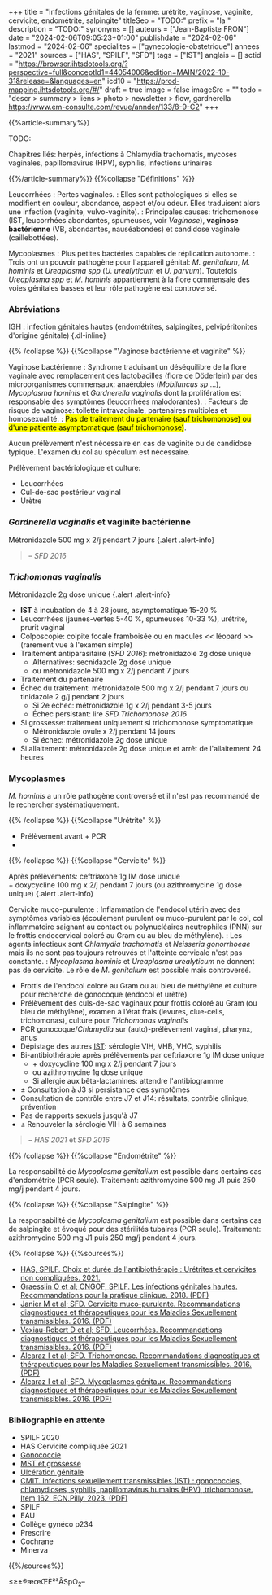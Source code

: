 +++
title = "Infections génitales de la femme: urétrite, vaginose, vaginite, cervicite, endométrite, salpingite"
titleSeo = "TODO:"
prefix = "la "
description = "TODO:"
synonyms = []
auteurs = ["Jean-Baptiste FRON"]
date = "2024-02-06T09:05:23+01:00"
publishdate = "2024-02-06"
lastmod = "2024-02-06"
specialites = ["gynecologie-obstetrique"]
annees = "2021"
sources = ["HAS", "SPILF", "SFD"]
tags = ["IST"]
anglais = []
sctid = "https://browser.ihtsdotools.org/?perspective=full&conceptId1=44054006&edition=MAIN/2022-10-31&release=&languages=en"
icd10 = "https://prod-mapping.ihtsdotools.org/#/"
draft = true
image = false
imageSrc = ""
todo = "descr > summary > liens > photo > newsletter > flow, gardnerella https://www.em-consulte.com/revue/annder/133/8-9-C2"
+++

{{%article-summary%}}

TODO:

Chapitres liés: herpès, infections à Chlamydia trachomatis, mycoses vaginales, papillomavirus (HPV), syphilis, infections urinaires

{{%/article-summary%}}
{{%collapse "Définitions" %}}

Leucorrhées
: Pertes vaginales.
: Elles sont pathologiques si elles se modifient en couleur, abondance, aspect et/ou odeur. Elles traduisent alors une infection (vaginite, vulvo-vaginite).
: Principales causes: trichomonose (IST, leucorrhées abondantes, spumeuses, voir *Vaginose*), **vaginose bactérienne** (VB, abondantes, nauséabondes) et candidose vaginale (caillebottées).

Mycoplasmes
: Plus petites bactéries capables de réplication autonome.
: Trois ont un pouvoir pathogène pour l'appareil génital: *M. genitalium*, *M. hominis* et *Ureaplasma spp* (*U. urealyticum* et *U. parvum*). Toutefois *Ureaplasma spp* et *M. hominis* appartiennent à la flore commensale des voies génitales basses et leur rôle pathogène est controversé.

### Abréviations

IGH
: infection génitales hautes (endométrites, salpingites, pelvipéritonites d'origine génitale)
{.dl-inline}

{{% /collapse %}}
{{%collapse "Vaginose bactérienne et vaginite" %}}

Vaginose bactérienne
: Syndrome traduisant un déséquilibre de la flore vaginale avec remplacement des lactobacilles (flore de Döderlein) par des microorganismes commensaux: anaérobies (*Mobiluncus sp* ...), *Mycoplasma hominis* et *Gardnerella vaginalis* dont la prolifération est responsable des symptômes (leucorrhées malodorantes).
: Facteurs de risque de vaginose: toilette intravaginale, partenaires multiples et homosexualité.
: <mark>Pas de traitement du partenaire (sauf trichomonose) ou d'une patiente asymptomatique (sauf trichomonose)</mark>.

Aucun prélèvement n'est nécessaire en cas de vaginite ou de candidose typique. L'examen du col au spéculum est nécessaire.

Prélèvement bactériologique et culture:

- Leucorrhées
- Cul-de-sac postérieur vaginal
- Urètre

### *Gardnerella vaginalis* et vaginite bactérienne

Métronidazole 500 mg x 2/j pendant 7 jours
{.alert .alert-info}

> – *SFD 2016*

### *Trichomonas vaginalis*

Métronidazole 2g dose unique
{.alert .alert-info}

- **IST** à incubation de 4 à 28 jours, asymptomatique 15-20 %
- Leucorrhées (jaunes-vertes 5-40 %, spumeuses 10-33 %), urétrite, prurit vaginal
- Colposcopie: colpite focale framboisée ou en macules << léopard >> (rarement vue à l'examen simple)
- Traitement antiparasitaire (*SFD 2016*): métronidazole 2g dose unique
  - Alternatives: secnidazole 2g dose unique
  - ou métronidazole 500 mg x 2/j pendant 7 jours
- Traitement du partenaire
- Échec du traitement: métronidazole 500 mg x 2/j pendant 7 jours ou tinidazole 2 g/j pendant 2 jours
  - Si 2e échec: métronidazole 1g x 2/j pendant 3-5 jours
  - Échec persistant: lire *SFD Trichomonose 2016*
- Si grossesse: traitement uniquement si trichomonose symptomatique
  - Métronidazole ovule x 2/j pendant 14 jours
  - Si échec: métronidazole 2g dose unique
- Si allaitement: métronidazole 2g dose unique et arrêt de l'allaitement 24 heures

### Mycoplasmes

*M. hominis* a un rôle pathogène controversé et il n'est pas recommandé de le rechercher systématiquement.

{{% /collapse %}}
{{%collapse "Urétrite" %}}

- Prélèvement avant + PCR
- 

{{% /collapse %}}
{{%collapse "Cervicite" %}}

Après prélèvements: ceftriaxone 1g IM dose unique  
\+ doxycycline 100 mg x 2/j pendant 7 jours (ou azithromycine 1g dose unique)
{.alert .alert-info}

Cervicite muco-purulente
: Inflammation de l'endocol utérin avec des symptômes variables (écoulement purulent ou muco-purulent par le col, col inflammatoire saignant au contact ou polynucléaires neutrophiles (PNN) sur le frottis endocervical coloré au Gram ou au bleu de méthylène).
: Les agents infectieux sont *Chlamydia trachomatis* et *Neisseria gonorrhoeae* mais ils ne sont pas toujours retrouvés et l'atteinte cervicale n'est pas constante.
: *Mycoplasma hominis* et *Ureaplasma urealyticum* ne donnent pas de cervicite. Le rôle de *M. genitalium* est possible mais controversé.

- Frottis de l'endocol coloré au Gram ou au bleu de méthylène et culture pour recherche de gonocoque (endocol et urètre)
- Prélèvement des culs-de-sac vaginaux pour frottis coloré au Gram (ou bleu de méthylène), examen à l'état frais (levures, clue-cells, trichomonas), culture pour *Trichomonas vaginalis*
- PCR gonocoque/*Chlamydia* sur (auto)-prélèvement vaginal, pharynx, anus
- Dépistage des autres [IST](/tags/ist/): sérologie VIH, VHB, VHC, syphilis
- Bi-antibiothérapie après prélèvements par ceftriaxone 1g IM dose unique
  - \+ doxycycline 100 mg x 2/j pendant 7 jours
  - ou azithromycine 1g dose unique
  - Si allergie aux bêta-lactamines: attendre l'antibiogramme
- ± Consultation à J3 si persistance des symptômes
- Consultation de contrôle entre J7 et J14: résultats, contrôle clinique, prévention
- Pas de rapports sexuels jusqu'à J7
- ± Renouveler la sérologie VIH à 6 semaines

> – *HAS 2021* et *SFD 2016*

{{% /collapse %}}
{{%collapse "Endométrite" %}}

La responsabilité de *Mycoplasma genitalium* est possible dans certains cas d'endométrite (PCR seule). Traitement: azithromycine 500 mg J1 puis 250 mg/j pendant 4 jours.

{{% /collapse %}}
{{%collapse "Salpingite" %}}

La responsabilité de *Mycoplasma genitalium* est possible dans certains cas de salpingite et évoqué pour des stérilités tubaires (PCR seule). Traitement: azithromycine 500 mg J1 puis 250 mg/j pendant 4 jours.

{{% /collapse %}}
{{%sources%}}

- [HAS, SPILF. Choix et durée de l'antibiothérapie : Urétrites et cervicites non compliquées. 2021.](https://www.has-sante.fr/jcms/c_2038472/fr/choix-et-duree-de-l-antibiotherapie-uretrites-et-cervicites-non-compliquees)
- [Graesslin O et al; CNGOF, SPILF. Les infections génitales hautes. Recommandations pour la pratique clinique. 2018. (PDF)](https://cngof.fr/app/pdf/RPC//RPC%20DU%20CNGOF/2018/CNGOF_RPC_2018_Infections_genitales-VF.pdf?x13417)
- [Janier M et al; SFD. Cervicite muco-purulente. Recommandations diagnostiques et thérapeutiques pour les Maladies Sexuellement transmissibles. 2016. (PDF)](https://www.sfdermato.org/upload/recommandations/cervicite-muco-purulente-aa8c23d0b90fa191483668eafcb8660f.pdf)
- [Vexiau-Robert D et al; SFD. Leucorrhées. Recommandations diagnostiques et thérapeutiques pour les Maladies Sexuellement transmissibles. 2016. (PDF)](https://www.sfdermato.org/upload/recommandations/leucorrhees-c145eb55e49c2c5c6b7aa0e28b8a77ca.pdf)
- [Alcaraz I et al; SFD. Trichomonose. Recommandations diagnostiques et thérapeutiques pour les Maladies Sexuellement transmissibles. 2016. (PDF)](https://www.sfdermato.org/upload/recommandations/trichomonose-c45b526c66838139b708515093a8be44.pdf)
- [Alcaraz I et al; SFD. Mycoplasmes génitaux. Recommandations diagnostiques et thérapeutiques pour les Maladies Sexuellement transmissibles. 2016. (PDF)](https://www.sfdermato.org/upload/recommandations/mycoplasmes-genitaux-6e4ae5d4b4748a07c993deaa05dbbb86.pdf)

### Bibliographie en attente

- SPILF 2020
- HAS Cervicite compliquée 2021
- [Gonococcie](https://www.sfdermato.org/upload/recommandations/gonococcie-8e5167e17549b4912a1f1a4b3011eda7.pdf)
- [MST et grossesse](https://www.sfdermato.org/upload/recommandations/mst-et-grossesse-8d334c94352709631c8240d4ff4466b7.pdf)
- [Ulcération génitale](https://www.sfdermato.org/upload/recommandations/ulceration-genitale-98decf280ecc17666541d6b3203bebb6.pdf)
- [CMIT. Infections sexuellement transmissibles (IST) : gonococcies, chlamydioses, syphilis, papillomavirus humains (HPV), trichomonose. Item 162. ECN.Pilly. 2023. (PDF)](https://www.infectiologie.com/UserFiles/File/pilly-etudiant/items-edition-2023/pilly-2023-item-162.pdf)
- SPILF
- EAU
- Collège gynéco p234
- Prescrire
- Cochrane
- Minerva

{{%/sources%}}

≤≥±®æœŒÈ²³ÂSpO<sub>2</sub>–
